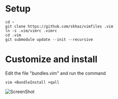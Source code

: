 Setup
=====

```
cd ~
git clone https://github.com/skhaz/vimfiles .vim
ln -s .vim/vimrc .vimrc
cd .vim
git submodule update --init --recursive
```

Customize and install
=====================

Edit the file "bundles.vim" and run the command

```
vim +BundleInstall +qall
```

![ScreenShot](https://raw.github.com/skhaz/vimfiles/master/screenshot.png)
